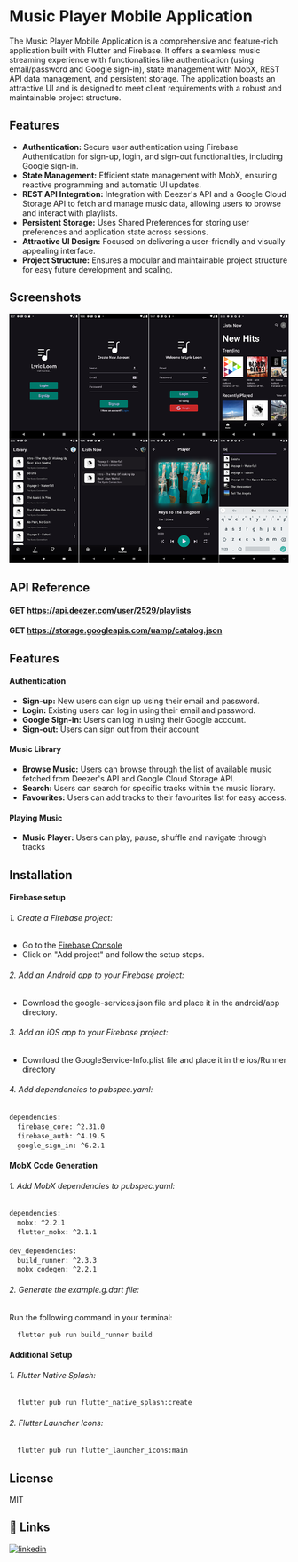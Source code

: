 
# Music Player Mobile Application

The Music Player Mobile Application is a comprehensive and feature-rich application built with Flutter and Firebase. It offers a seamless music streaming experience with functionalities like authentication (using email/password and Google sign-in), state management with MobX, REST API data management, and persistent storage. The application boasts an attractive UI and is designed to meet client requirements with a robust and maintainable project structure.


## Features

- **Authentication:** Secure user authentication      using Firebase Authentication for sign-up, login, and sign-out functionalities, including Google sign-in.
- **State Management:** Efficient state management with MobX, ensuring reactive programming and automatic UI updates.
- **REST API Integration:** Integration with Deezer's API and a Google Cloud Storage API to fetch and manage music data, allowing users to browse and interact with playlists.
- **Persistent Storage:** Uses Shared Preferences for storing user preferences and application state across sessions.
- **Attractive UI Design:** Focused on delivering a user-friendly and visually appealing interface.
- **Project Structure:** Ensures a modular and maintainable project structure for easy future development and scaling.

## Screenshots

![ss](asset/Screenshots/ss.png)


## API Reference

#### GET https://api.deezer.com/user/2529/playlists
#### GET https://storage.googleapis.com/uamp/catalog.json



## Features

#### Authentication
- **Sign-up:** New users can sign up using their email and password.
- **Login:** Existing users can log in using their email and password.
- **Google Sign-in:** Users can log in using their Google account.
- **Sign-out:** Users can sign out from their account

#### Music Library
- **Browse Music:** Users can browse through the list of available music fetched from Deezer's API and Google Cloud Storage API.
- **Search:** Users can search for specific tracks within the music library.
- **Favourites:** Users can add tracks to their favourites list for easy access.

#### Playing Music
- **Music Player:** Users can play, pause, shuffle and navigate through tracks






## Installation

#### Firebase setup
###### 1. Create a Firebase project:
- Go to the [Firebase Console](https://firebase.google.com/?gad_source=1&gclid=Cj0KCQjwsaqzBhDdARIsAK2gqndqZz4atbR3ucED7LFB3z5IpDt-HddxS4-sOLXEtnsS6nWWKJb_f4saAtY-EALw_wcB&gclsrc=aw.ds)
- Click on "Add project" and follow the setup steps.
###### 2. Add an Android app to your Firebase project:
- Download the google-services.json file and place it in the android/app directory.
###### 3. Add an iOS app to your Firebase project:
- Download the GoogleService-Info.plist file and place it in the ios/Runner directory
###### 4. Add dependencies to pubspec.yaml:

```bash
dependencies:
  firebase_core: ^2.31.0
  firebase_auth: ^4.19.5
  google_sign_in: ^6.2.1
```
#### MobX Code Generation
###### 1. Add MobX dependencies to pubspec.yaml:
```bash
dependencies:
  mobx: ^2.2.1
  flutter_mobx: ^2.1.1

dev_dependencies:
  build_runner: ^2.3.3
  mobx_codegen: ^2.2.1
```
###### 2. Generate the example.g.dart file:
Run the following command in your terminal:
```bash
  flutter pub run build_runner build
```
#### Additional Setup
###### 1. Flutter Native Splash:

```bash
  flutter pub run flutter_native_splash:create
```
###### 2. Flutter Launcher Icons:

```bash
  flutter pub run flutter_launcher_icons:main
```
## License

MIT


## 🔗 Links

[![linkedin](https://img.shields.io/badge/linkedin-0A66C2?style=for-the-badge&logo=linkedin&logoColor=white)](https://www.linkedin.com/in/tharindu-thennakoon/)


